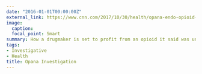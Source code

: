 ```yaml
---
date: "2016-01-01T00:00:00Z"
external_link: https://www.cnn.com/2017/10/30/health/opana-endo-opioid-profit/index.html
image:
  caption: 
  focal_point: Smart
summary: How a drugmaker is set to profit from an opioid it said was unsafe
tags:
- Investigative
- Health
title: Opana Investigation 
---
```

